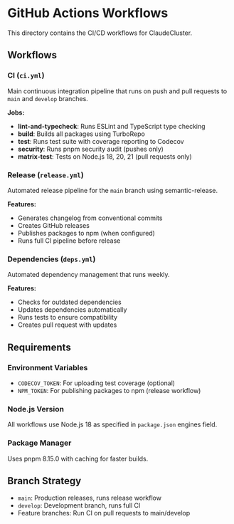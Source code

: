 # GitHub Actions Workflows

This directory contains the CI/CD workflows for ClaudeCluster.

## Workflows

### CI (`ci.yml`)
Main continuous integration pipeline that runs on push and pull requests to `main` and `develop` branches.

**Jobs:**
- **lint-and-typecheck**: Runs ESLint and TypeScript type checking
- **build**: Builds all packages using TurboRepo
- **test**: Runs test suite with coverage reporting to Codecov
- **security**: Runs pnpm security audit (pushes only)
- **matrix-test**: Tests on Node.js 18, 20, 21 (pull requests only)

### Release (`release.yml`)
Automated release pipeline for the `main` branch using semantic-release.

**Features:**
- Generates changelog from conventional commits
- Creates GitHub releases
- Publishes packages to npm (when configured)
- Runs full CI pipeline before release

### Dependencies (`deps.yml`)
Automated dependency management that runs weekly.

**Features:**
- Checks for outdated dependencies
- Updates dependencies automatically
- Runs tests to ensure compatibility
- Creates pull request with updates

## Requirements

### Environment Variables
- `CODECOV_TOKEN`: For uploading test coverage (optional)
- `NPM_TOKEN`: For publishing packages to npm (release workflow)

### Node.js Version
All workflows use Node.js 18 as specified in `package.json` engines field.

### Package Manager
Uses pnpm 8.15.0 with caching for faster builds.

## Branch Strategy
- `main`: Production releases, runs release workflow
- `develop`: Development branch, runs full CI
- Feature branches: Run CI on pull requests to main/develop